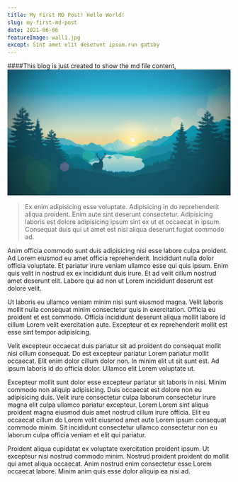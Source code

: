 ```yaml
---
title: My First MD Post! Hello World!
slug: my-first-md-post
date: 2021-06-06
featureImage: wall1.jpg
except: Sint amet elit deserunt ipsum.run gatsby
---
```

####This blog is just created to show the md file content,
![wall](./wall1.jpg)

>Ex enim adipisicing esse voluptate. Adipisicing in do reprehenderit aliqua proident. Enim aute sint deserunt consectetur. Adipisicing laboris est dolore adipisicing ipsum sint ex ut et occaecat in ipsum. Consequat duis qui ut amet est nisi aliqua deserunt fugiat commodo ad.

Anim officia commodo sunt duis adipisicing nisi esse labore culpa proident. Ad Lorem eiusmod eu amet officia reprehenderit. Incididunt nulla dolor officia voluptate. Et pariatur irure veniam ullamco esse qui quis ipsum. Enim quis velit in nostrud ex ex incididunt duis irure. Et ad velit cillum nostrud amet deserunt elit. Labore qui ad non ut Lorem incididunt deserunt est dolore velit.

Ut laboris eu ullamco veniam minim nisi sunt eiusmod magna. Velit laboris mollit nulla consequat minim consectetur quis in exercitation. Officia eu proident et est commodo. Officia incididunt deserunt aliqua mollit labore id cillum Lorem velit exercitation aute. Excepteur et ex reprehenderit mollit est esse sint tempor adipisicing.

Velit excepteur occaecat duis pariatur sit ad proident do consequat mollit nisi cillum consequat. Do est excepteur pariatur Lorem pariatur mollit occaecat. Elit enim dolor cillum dolor non. In minim elit ut sit sunt est. Ad ipsum laboris id do officia dolor. Ullamco elit Lorem voluptate ut.

Excepteur mollit sunt dolor esse excepteur pariatur sit laboris in nisi. Minim commodo non aliquip adipisicing. Duis occaecat est dolore non eu adipisicing duis. Velit irure consectetur culpa laborum consectetur irure magna elit culpa ullamco pariatur excepteur. Lorem Lorem sint aliqua proident magna eiusmod duis amet nostrud cillum irure officia. Elit eu occaecat cillum do Lorem velit eiusmod amet aute Lorem ipsum consequat commodo minim. Sit incididunt consectetur ullamco consectetur non eu laborum culpa officia veniam et elit qui pariatur.

Proident aliqua cupidatat ex voluptate exercitation proident ipsum. Ut excepteur nisi nostrud commodo minim. Nostrud proident proident do mollit qui amet aliqua occaecat. Anim nostrud enim consectetur esse Lorem occaecat labore. Minim anim quis esse dolor aliquip ea nisi ad.


